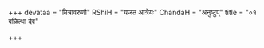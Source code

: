 +++
devataa = "मित्रावरुणौ"
RShiH = "यजत आत्रेयः"
ChandaH = "अनुष्टुप्"
title = "०१ बळित्था देव"

+++
